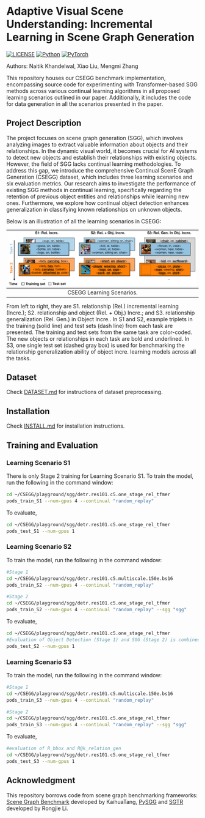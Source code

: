 # Adaptive Visual Scene Understanding: Incremental Learning in Scene Graph Generation

[![LICENSE](https://img.shields.io/badge/license-MIT-green)](LICENSE)
[![Python](https://img.shields.io/badge/python-3.8-blue.svg)](https://www.python.org/)
[![PyTorch](https://img.shields.io/badge/pytorch-1.10.0-%237732a8)](https://pytorch.org/get-started/previous-versions/)

Authors: Naitik Khandelwal, Xiao Liu, Mengmi Zhang

This repository houses our CSEGG benchmark implementation, encompassing source code for experimenting with Transformer-based SGG methods across various continual learning algorithms in all proposed learning scenarios outlined in our paper. Additionally, it includes the code for data generation in all the scenarios presented in the paper.

## Project Description 

The project focuses on scene graph generation (SGG), which involves analyzing images to extract valuable information about objects and their relationships. In the dynamic visual world, it becomes crucial for AI systems to detect new objects and establish their relationships with existing objects. However, the field of SGG lacks continual learning methodologies. To address this gap, we introduce the comprehensive Continual ScenE Graph Generation (CSEGG) dataset, which includes three learning scenarios and six evaluation metrics. Our research aims to investigate the performance of existing SGG methods in continual learning, specifically regarding the retention of previous object entities and relationships while learning new ones. Furthermore, we explore how continual object detection enhances generalization in classifying known relationships on unknown objects. 

Below is an illustration of all the learning scenarios in CSEGG:

| [![CSEGG learning scenarios](samples/illustration_learning_scenarios.png)](samples/illustration_learning_scenarios.png) | 
|:---:|
| CSEGG Learning Scenarios. |

From left to right, they are S1. relationship (Rel.) incremental learning (Incre.); S2. relationship and object (Rel. + Obj.) Incre.; and S3. relationship generalization (Rel. Gen.) in Object Incre.. In S1 and S2, example triplets in the training (solid line) and test sets (dash line) from each task are presented. The training and test sets from the same task are color-coded. The new objects or relationships in each task are bold and underlined. In S3, one single test set (dashed gray box) is used for benchmarking the relationship generalization ability of object incre. learning models across all the tasks.

<!--
Some visualization examples from all the scenarios are shown below.

| [![Visualization examples for Learning Scenario 1](samples/viz_S1.png)](samples/viz_S1.png) | 
|:---:|
| Visualization examples for Learning Scenario 1. |

| [![Visualization examples for Learning Scenario 2](samples/viz_S2.png)](samples/viz_S2.png) | 
|:---:|
| Visualization examples for Learning Scenario 2. |

| [![Visualization examples for Learning Scenario 3](samples/viz_S3.png)](samples/viz_S3.png) | 
|:---:|
| Visualization examples for Learning Scenario 3. | -->

## Dataset

Check [DATASET.md](DATASET.md) for instructions of dataset preprocessing.

## Installation
Check [INSTALL.md](INSTALL.md) for installation instructions.

## Training and Evaluation

### Learning Scenario S1 

There is only Stage 2 training for Learning Scenario S1. To train the model, run the following in the command window:

```bash
cd ~/CSEGG/playground/sgg/detr.res101.c5.one_stage_rel_tfmer
pods_train_S1 --num-gpus 4 --continual "random_replay"

```
To evaluate,

```bash
cd ~/CSEGG/playground/sgg/detr.res101.c5.one_stage_rel_tfmer
pods_test_S1 --num-gpus 1 

```
### Learning Scenario S2 

To train the model, run the following in the command window:

```bash
#Stage 1
cd ~/CSEGG/playground/sgg/detr.res101.c5.multiscale.150e.bs16
pods_train_S2 --num-gpus 4 --continual "random_replay"
```

```bash
#Stage 2
cd ~/CSEGG/playground/sgg/detr.res101.c5.one_stage_rel_tfmer
pods_train_S2 --num-gpus 4 --continual "random_replay" --sgg "sgg"
```

To evaluate,

```bash
cd ~/CSEGG/playground/sgg/detr.res101.c5.one_stage_rel_tfmer
#Evaluation of Object Detection (Stage 1) and SGG (Stage 2) is combined
pods_test_S2 --num-gpus 1 

```

### Learning Scenario S3 

To train the model, run the following in the command window:

```bash
#Stage 1
cd ~/CSEGG/playground/sgg/detr.res101.c5.multiscale.150e.bs16
pods_train_S3 --num-gpus 4 --continual "random_replay"
```

```bash
#Stage 2
cd ~/CSEGG/playground/sgg/detr.res101.c5.one_stage_rel_tfmer
pods_train_S3 --num-gpus 4 --continual "random_replay" --sgg "sgg"
```

To evaluate,

```bash
#evaluation of R_bbox and R@k_relation_gen
cd ~/CSEGG/playground/sgg/detr.res101.c5.one_stage_rel_tfmer
pods_test_S3 --num-gpus 1 

```

## Acknowledgment
This repository borrows code from scene graph benchmarking frameworks: [Scene Graph Benchmark](https://github.com/KaihuaTang/Scene-Graph-Benchmark.pytorch) developed by KaihuaTang, [PySGG](https://github.com/SHTUPLUS/PySGG) and [SGTR](https://github.com/Scarecrow0/SGTR/tree/main) developed by Rongjie Li.




